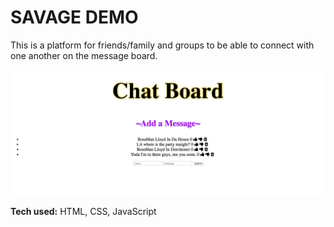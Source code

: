 # SAVAGE DEMO
This is a platform for friends/family and groups to be able to connect with one another on the message board.


![alt tag](savageDEMO.png)



**Tech used:** HTML, CSS, JavaScript
